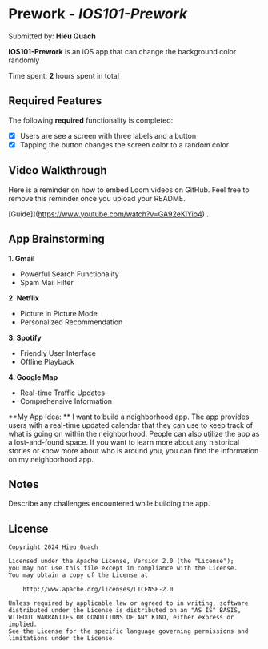 # Prework - *IOS101-Prework*

Submitted by: **Hieu Quach**

**IOS101-Prework** is an iOS app that can change the background color randomly

Time spent: **2** hours spent in total

## Required Features

The following **required** functionality is completed:

- [x] Users are see a screen with three labels and a button
- [x] Tapping the button changes the screen color to a random color
 
## Video Walkthrough

Here is a reminder on how to embed Loom videos on GitHub. Feel free to remove this reminder once you upload your README. 

[Guide]](https://www.youtube.com/watch?v=GA92eKlYio4) .

## App Brainstorming

**1. Gmail**
- Powerful Search Functionality
- Spam Mail Filter

**2. Netflix**
- Picture in Picture Mode
- Personalized Recommendation

**3. Spotify**
- Friendly User Interface
- Offline Playback

**4. Google Map**
- Real-time Traffic Updates
- Comprehensive Information

**My App Idea: **
I want to build a neighborhood app. The app provides users with a real-time updated calendar that they can use to keep track of what is going on within the neighborhood. People can also utilize the app as a lost-and-found space. If you want to learn more about any historical stories or know more about who is around you, you can find the information on my neighborhood app.

## Notes

Describe any challenges encountered while building the app.

## License

    Copyright 2024 Hieu Quach

    Licensed under the Apache License, Version 2.0 (the "License");
    you may not use this file except in compliance with the License.
    You may obtain a copy of the License at

        http://www.apache.org/licenses/LICENSE-2.0

    Unless required by applicable law or agreed to in writing, software
    distributed under the License is distributed on an "AS IS" BASIS,
    WITHOUT WARRANTIES OR CONDITIONS OF ANY KIND, either express or implied.
    See the License for the specific language governing permissions and
    limitations under the License.

